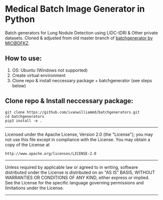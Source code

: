 # Medical Batch Image Generator in Python
Batch generators for Lung Nodule Detection using LIDC-IDRI & Other private datasets.
Cloned & adjusted from old master branch of [batchgenerator by MIC@DFKZ](https://github.com/MIC-DKFZ/batchgenerators/commit/776f6c32c38934274f8faaf54c685ae16940e5be).

## How to use:
1. OS: Ubuntu (Windows not supported)
2. Create virtual environment
3. Clone repo & install neccessary package + batchgenerator (see steps below)

## Clone repo & Install neccessary package:
```
git clone https://github.com/ivanwilliammd/batchgenerators.git
cd batchgenerators
pip3 install -e .
```

------------------------------------------------------------------------------
Licensed under the Apache License, Version 2.0 (the "License");
you may not use this file except in compliance with the License.
You may obtain a copy of the License at

```http://www.apache.org/licenses/LICENSE-2.0```

------------------------------------------------------------------------------
Unless required by applicable law or agreed to in writing, software
distributed under the License is distributed on an "AS IS" BASIS,
WITHOUT WARRANTIES OR CONDITIONS OF ANY KIND, either express or implied.
See the License for the specific language governing permissions and
limitations under the License.
******************************************************************************
